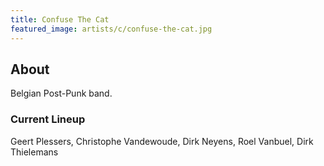 ```yaml
---
title: Confuse The Cat
featured_image: artists/c/confuse-the-cat.jpg
---
```

## About

Belgian Post-Punk band.

### Current Lineup

Geert Plessers, Christophe Vandewoude, Dirk Neyens, Roel Vanbuel, Dirk Thielemans


